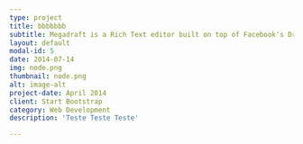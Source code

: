 ```yaml
---
type: project
title: bbbbbbb
subtitle: Megadraft is a Rich Text editor built on top of Facebook's Draft.JS featuring a nice default base of components and extensibility.
layout: default
modal-id: 5
date: 2014-07-14
img: node.png
thumbnail: node.png
alt: image-alt
project-date: April 2014
client: Start Bootstrap
category: Web Development
description: 'Teste Teste Teste'

---
```

